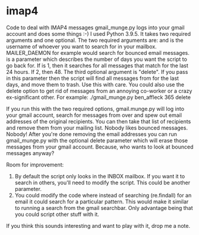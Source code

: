 # imap4
Code to deal with IMAP4 messages
gmail_munge.py logs into your gmail account and does some things :-)
I used Python 3.9.5.
It takes two required arguments and one optional.
The two required arguments are: <user> and <numdays>
<user> is the username of whoever you want to search for in your mailbox. MAILER_DAEMON for example would search for bounced email messages.
<numdays> is a parameter which describes the number of days you want the script to go back for. 
If <numdays> is 1, then it searches for all messages that match <user> for the last 24 hours. If 2, then 48.
The third optional argument is "delete". If you pass in this parameter then the script will find all messages from <user> for the last <numdays> days, 
and move them to trash. Use this with care. 
You could also use the delete option to get rid of messages from an annoying co-worker or a crazy ex-significant other. For example: ./gmail_munge.py ben_affleck 365 delete

If you run this with the two required options, gmail.munge.py will log into your gmail account, search for messages from <user> over <numdays> and spew out 
email addresses of the original recipients.
You can then take that list of recipients and remove them from your mailing list. Nobody likes bounced messages. Nobody!
After you're done removing the email addresses you can run gmail_munge.py with the optional delete parameter which will erase those messages from your gmail account. 
Because, who wants to look at bounced messages anyway? 

Room for improvement:
1. By default the script only looks in the INBOX mailbox. If you want it to search in others, you'll need to modify the script. This could be another parameter.
2. You could modify the code where instead of searching (re.findall) for an email it could search for a particular pattern. This would make it similar to running 
a search from the gmail searchbar. Only advantage being that you could script other stuff with it.

If you think this sounds interesting and want to play with it, drop me a note.
